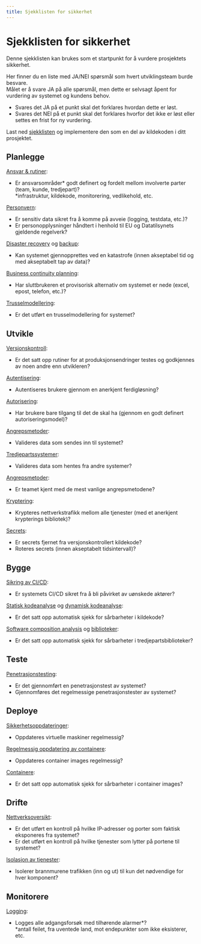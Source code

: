 ```yaml
--- 
title: Sjekklisten for sikkerhet
---
```


# Sjekklisten for sikkerhet
Denne sjekklisten kan brukes som et startpunkt for å vurdere prosjektets sikkerhet.

Her finner du en liste med JA/NEI spørsmål som hvert utviklingsteam burde besvare.  
Målet er å svare JA på alle spørsmål, men dette er selvsagt åpent for vurdering av systemet og kundens behov.
- Svares det JA på et punkt skal det forklares hvordan dette er løst.
- Svares det NEI på et punkt skal det forklares hvorfor det ikke er løst eller settes en frist for ny vurdering.

Last ned [sjekklisten](https://raw.githubusercontent.com/bouvet/sikkerhet.bouvet.no/main/docs/checklist.md) og implementere den som en del av kildekoden i ditt prosjektet.

## Planlegge
[Ansvar & rutiner](https://sikkerhet.bouvet.no/planlegge/ansvar-rutiner):
- Er ansvarsområder* godt definert og fordelt mellom involverte parter (team, kunde, tredjepart)?  
\*infrastruktur, kildekode, monitorering, vedlikehold, etc.

[Personvern](https://sikkerhet.bouvet.no/planlegge/privacy):
- Er sensitiv data sikret fra å komme på avveie (logging, testdata, etc.)?
- Er personopplysninger håndtert i henhold til EU og Datatilsynets gjeldende regelverk?

[Disaster recovery](https://sikkerhet.bouvet.no/planlegge/disaster-recovery) og [backup](https://sikkerhet.bouvet.no/drifte/storage#backup):
- Kan systemet gjennopprettes ved en katastrofe (innen akseptabel tid og med akseptabelt tap av data)?

[Business continuity planning](https://sikkerhet.bouvet.no/planlegge/business-continuity):
- Har sluttbrukeren et provisorisk alternativ om systemet er nede (excel, epost, telefon, etc.)?

[Trusselmodellering](https://sikkerhet.bouvet.no/planlegge/trusselmodellering):
- Er det utført en trusselmodellering for systemet?

## Utvikle
[Versjonskontroll](https://sikkerhet.bouvet.no/utvikle/version_control):
- Er det satt opp rutiner for at produksjonsendringer testes og godkjennes av noen andre enn utvikleren?

[Autentisering](https://sikkerhet.bouvet.no/utvikle/kildekode#autentisering):
- Autentiseres brukere gjennom en anerkjent ferdigløsning?

[Autorisering](https://sikkerhet.bouvet.no/utvikle/kildekode#autorisering):
- Har brukere bare tilgang til det de skal ha (gjennom en godt definert autoriseringsmodel)?

[Angrepsmetoder](https://sikkerhet.bouvet.no/utvikle/kildekode/#angreps-metoder):
- Valideres data som sendes inn til systemet?

[Tredjepartssystemer](https://sikkerhet.bouvet.no/utvikle/kildekode#tredjepartssystemer):
- Valideres data som hentes fra andre systemer?

[Angrepsmetoder](https://sikkerhet.bouvet.no/utvikle/kildekode#angreps-metoder):
- Er teamet kjent med de mest vanlige angrepsmetodene?

[Kryptering](https://sikkerhet.bouvet.no/utvikle/kildekode#kryptering):
- Krypteres nettverkstrafikk mellom alle tjenester (med et anerkjent krypterings bibliotek)?

[Secrets](https://sikkerhet.bouvet.no/utvikle/kildekode#secrets):
- Er secrets fjernet fra versjonskontrollert kildekode?
- Roteres secrets (innen akseptabelt tidsintervall)?

## Bygge
[Sikring av CI/CD](https://sikkerhet.bouvet.no/bygge/sikring-av-ci-cd):
- Er systemets CI/CD sikret fra å bli påvirket av uønskede aktører?

[Statisk kodeanalyse](https://sikkerhet.bouvet.no/bygge/statisk-kodeanalyse-sast) og [dynamisk kodeanalyse](https://sikkerhet.bouvet.no/bygge/dynamisk-kodeanalyse-dast):
- Er det satt opp automatisk sjekk for sårbarheter i kildekode?

[Software composition analysis](https://sikkerhet.bouvet.no/bygge/software-composition-analysis-sca) og [biblioteker](https://sikkerhet.bouvet.no/utvikle/biblioteker):
- Er det satt opp automatisk sjekk for sårbarheter i tredjepartsbiblioteker?

## Teste
[Penetrasjonstesting](https://sikkerhet.bouvet.no/teste/penetrasjonstesting):
- Er det gjennomført en penetrasjonstest av systemet?
- Gjennomføres det regelmessige penetrasjonstester av systemet?

## Deploye
[Sikkerhetsoppdateringer](https://sikkerhet.bouvet.no/deploye/virtual_machines#sikkerhetsoppdateringer):
- Oppdateres virtuelle maskiner regelmessig?

[Regelmessig oppdatering av containere](https://sikkerhet.bouvet.no/deploye/containers#oppdater-regelmessig):
- Oppdateres container images regelmessig?

[Containere](https://sikkerhet.bouvet.no/deploye/containers):
- Er det satt opp automatisk sjekk for sårbarheter i container images?

## Drifte
[Nettverksoversikt](https://sikkerhet.bouvet.no/drifte/network#f%C3%A5-oversikt-over-nettverket):
- Er det utført en kontroll på hvilke IP-adresser og porter som faktisk eksponeres fra systemet?
- Er det utført en kontroll på hvilke tjenester som lytter på portene til systemet?

[Isolasjon av tjenester](https://sikkerhet.bouvet.no/drifte/network#isolasjon-av-tjenester):
- Isolerer brannmurene trafikken (inn og ut) til kun det nødvendige for hver komponent?

## Monitorere
[Logging](https://sikkerhet.bouvet.no/monitorere/logging):
- Logges alle adgangsforsøk med tilhørende alarmer*?  
\*antall feilet, fra uventede land, mot endepunkter som ikke eksisterer, etc.
